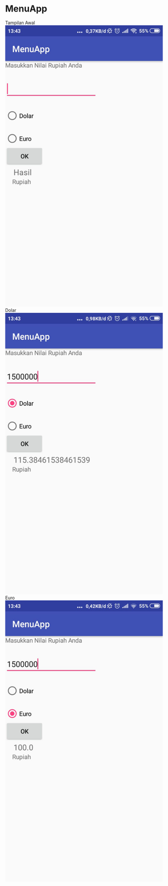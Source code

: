 # MenuApp
Tampilan Awal
![alt text](https://github.com/mdavidpb/MenuApp/blob/master/tampilanawal.jpeg)
Dolar
![alt text](https://github.com/mdavidpb/MenuApp/blob/master/Dolar.jpeg)
Euro
![alt text](https://github.com/mdavidpb/MenuApp/blob/master/Euro.jpeg)
